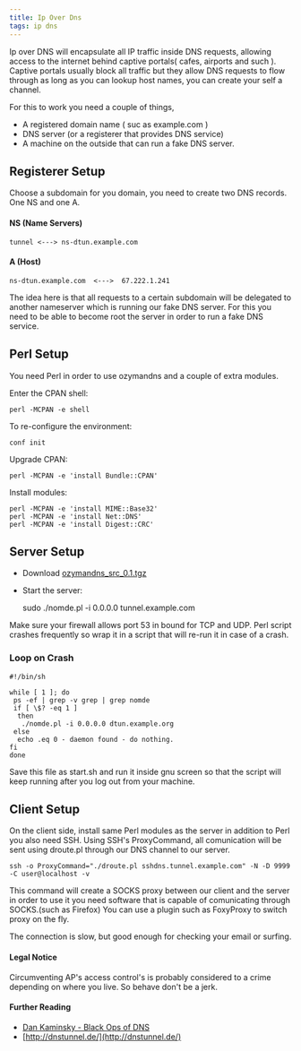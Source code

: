 ```yaml
---
title: Ip Over Dns
tags: ip dns
---
```


Ip over DNS will encapsulate all IP traffic inside DNS requests,
allowing access to the internet behind captive portals( cafes, airports
and such ). Captive portals usually block all traffic but they allow DNS
requests to flow through as long as you can lookup host names, you can
create your self a channel.

For this to work you need a couple of things,

 - A registered domain name ( suc as example.com )
 - DNS server (or a registerer that provides DNS service)
 - A machine on the outside that can run a fake DNS server.

## Registerer Setup

Choose a subdomain for you domain, you need to create two DNS
records. One NS and one A.

#### NS (Name Servers)
    tunnel <---> ns-dtun.example.com

#### A (Host)
    ns-dtun.example.com  <--->  67.222.1.241

The idea here is that all requests to a certain subdomain will be
delegated to another nameserver which is running our fake DNS server.
For this you need to be able to become root the server in order to run a
fake DNS service.

## Perl Setup

You need Perl in order to use ozymandns and a couple of extra modules.

 Enter the CPAN shell:
    
    perl -MCPAN -e shell 

 To re-configure the environment:

    conf init 

 Upgrade CPAN:

    perl -MCPAN -e 'install Bundle::CPAN' 

 Install modules:

    perl -MCPAN -e 'install MIME::Base32'
    perl -MCPAN -e 'install Net::DNS'
    perl -MCPAN -e 'install Digest::CRC' 


## Server Setup

 - Download [ozymandns_src_0.1.tgz](http://www.doxpara.com/ozymandns_src_0.1.tgz)
 - Start the server:


    sudo ./nomde.pl -i 0.0.0.0 tunnel.example.com

Make sure your firewall allows port 53 in bound for TCP and UDP.
Perl script crashes frequently so wrap it in a script that will re-run
it in case of a crash.

### Loop on Crash

    #!/bin/sh

    while [ 1 ]; do
     ps -ef | grep -v grep | grep nomde
     if [ \$? -eq 1 ]
      then
       ./nomde.pl -i 0.0.0.0 dtun.example.org
     else
      echo .eq 0 - daemon found - do nothing.
    fi 
    done

Save this file as start.sh and run it inside gnu screen so that the
script will keep running after you log out from your machine.

## Client Setup

On the client side, install same Perl modules as the server in addition
to Perl you also need SSH. Using SSH's ProxyCommand, all comunication
will be sent using droute.pl through our DNS channel to our server.

    ssh -o ProxyCommand="./droute.pl sshdns.tunnel.example.com" -N -D 9999 -C user@localhost -v

This command will create a SOCKS proxy between our client and the server
in order to use it you need software that is capable of comunicating
through SOCKS.(such as Firefox) You can use a plugin such as FoxyProxy
to switch proxy on the fly.

The connection is slow, but good enough for checking your email or
surfing.

#### Legal Notice
Circumventing AP's access control's is probably considered to a crime
depending on where you live. So behave don't be a jerk.

#### Further Reading
 - [Dan Kaminsky - Black Ops of DNS](http://www.doxpara.com/dns_tc/Black_Ops_DNS_TC_files/v3_document.htm)
 - [http://dnstunnel.de/](http://dnstunnel.de/)
